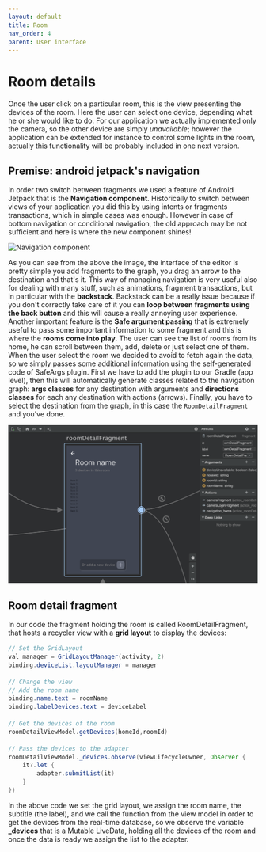 ```yaml
---
layout: default
title: Room
nav_order: 4
parent: User interface
---
```

#  Room details

Once the user click on a particular room, this is the view presenting the devices of the room. Here the user can select one device, depending what he or she would like to do. For our application we actually implemented only the camera, so the other device are simply *unavailable*; however the application can be extended for instance to control some lights in the room, actually this functionality will be probably included in one next version.

## Premise: android jetpack's navigation

In order two switch between fragments we used a feature of Android Jetpack that is the **Navigation component**. Historically to switch between views of your application you did this by using intents or fragments transactions, which in simple cases was enough. However in case of bottom navigation or conditional navigation, the old approach may be not sufficient and here is where the new component shines!

![Navigation component](../images/navigation)

As you can see from the above the image, the interface of the editor is pretty simple you add fragments to the graph, you drag an arrow to the destination and that's it. This way of managing navigation is very useful also for dealing with many stuff, such as animations, fragment transactions, but in particular with the **backstack**. Backstack can be a really issue because if you don't correctly take care of it you can **loop between fragments using the back button** and this will cause a really annoying user experience. Another important feature is the **Safe argument passing** that is extremely useful to pass some important information to some fragment and this is where the **rooms come into play**. The user can see the list of rooms from its home, he can scroll between them, add, delete or just select one of them. When the user select the room we decided to avoid to fetch again the data, so we simply passes some additional information using the self-generated code of SafeArgs plugin. First we have to add the plugin to our Gradle (app level), then this will automatically generate classes related to the navigation graph: **args classes** for any destination with arguments and **directions classes** for each any destination with actions (arrows). Finally, you have to select the destination from the graph, in this case the ```RoomDetailFragment``` and you've done.

![SafeArgs](../images/safeArgs.png)


##  Room detail fragment

In our code the fragment holding the room is called RoomDetailFragment, that hosts a recycler view with a **grid layout** to display the devices:
```java
// Set the GridLayout
val manager = GridLayoutManager(activity, 2)
binding.deviceList.layoutManager = manager

// Change the view
// Add the room name
binding.name.text = roomName
binding.labelDevices.text = deviceLabel

// Get the devices of the room
roomDetailViewModel.getDevices(homeId,roomId)

// Pass the devices to the adapter
roomDetailViewModel._devices.observe(viewLifecycleOwner, Observer {
    it?.let {
        adapter.submitList(it)
    }
})
```
In the above code we set the grid layout, we assign the room name, the subtitle (the label), and we call the function from the view model in order to get the devices from the real-time database, so we observe the variable **_devices** that is a Mutable LiveData, holding all the devices of the room and once the data is ready we assign the list to the adapter.

